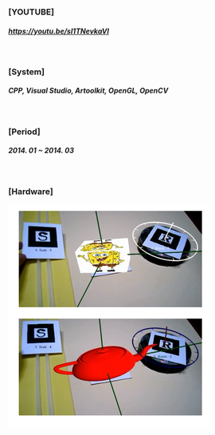 ### [YOUTUBE]
##### https://youtu.be/sI1TNevkaVI
<br>


### [System]
##### CPP, Visual Studio, Artoolkit, OpenGL, OpenCV
<br>


### [Period]
##### 2014. 01 ~ 2014. 03
<br>

### [Hardware]
![alt text](../images/img8.PNG)

